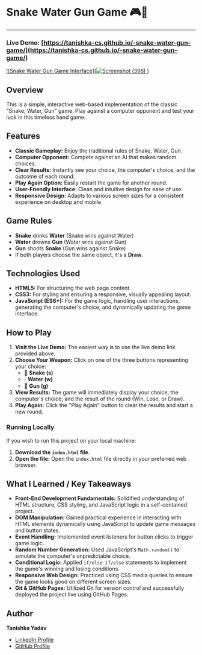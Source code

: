 # Snake Water Gun Game 🎮🥳

---

### Live Demo: [https://tanishka-cs.github.io/-snake-water-gun-game/](https://tanishka-cs.github.io/-snake-water-gun-game/)

[![Snake Water Gun Game Interface](![Screenshot (398)](https://github.com/user-attachments/assets/1f8dc4f0-2bfb-4c7c-b80f-3eb746c74827)
)](https://tanishka-cs.github.io/-snake-water-gun-game/)


## Overview

This is a simple, interactive web-based implementation of the classic "Snake, Water, Gun" game. Play against a computer opponent and test your luck in this timeless hand game.

## Features

* **Classic Gameplay:** Enjoy the traditional rules of Snake, Water, Gun.
* **Computer Opponent:** Compete against an AI that makes random choices.
* **Clear Results:** Instantly see your choice, the computer's choice, and the outcome of each round.
* **Play Again Option:** Easily restart the game for another round.
* **User-Friendly Interface:** Clean and intuitive design for ease of use.
* **Responsive Design:** Adapts to various screen sizes for a consistent experience on desktop and mobile.

## Game Rules

* **Snake** drinks **Water** (Snake wins against Water)
* **Water** drowns **Gun** (Water wins against Gun)
* **Gun** shoots **Snake** (Gun wins against Snake)
* If both players choose the same object, it's a **Draw**.

## Technologies Used

* **HTML5:** For structuring the web page content.
* **CSS3:** For styling and ensuring a responsive, visually appealing layout.
* **JavaScript (ES6+):** For the game logic, handling user interactions, generating the computer's choice, and dynamically updating the game interface.

## How to Play

1.  **Visit the Live Demo:** The easiest way is to use the live demo link provided above.
2.  **Choose Your Weapon:** Click on one of the three buttons representing your choice:
    * 🐍 **Snake (s)**
    * 💧 **Water (w)**
    * 🔫 **Gun (g)**
3.  **View Results:** The game will immediately display your choice, the computer's choice, and the result of the round (Win, Lose, or Draw).
4.  **Play Again:** Click the "Play Again" button to clear the results and start a new round.

### Running Locally

If you wish to run this project on your local machine:

1.  **Download the `index.html` file**.
2.  **Open the file:** Open the `index.html` file directly in your preferred web browser.

## What I Learned / Key Takeaways

* **Front-End Development Fundamentals:** Solidified understanding of HTML structure, CSS styling, and JavaScript logic in a self-contained project.
* **DOM Manipulation:** Gained practical experience in interacting with HTML elements dynamically using JavaScript to update game messages and button states.
* **Event Handling:** Implemented event listeners for button clicks to trigger game logic.
* **Random Number Generation:** Used JavaScript's `Math.random()` to simulate the computer's unpredictable choice.
* **Conditional Logic:** Applied `if/else if/else` statements to implement the game's winning and losing conditions.
* **Responsive Web Design:** Practiced using CSS media queries to ensure the game looks good on different screen sizes.
* **Git & GitHub Pages:** Utilized Git for version control and successfully deployed the project live using GitHub Pages.

## Author

**Tanishka Yadav**

* [LinkedIn Profile](https://www.linkedin.com/in/tanishka-yadav-5b5021366)
* [GitHub Profile](https://github.com/Tanishka-cs)
